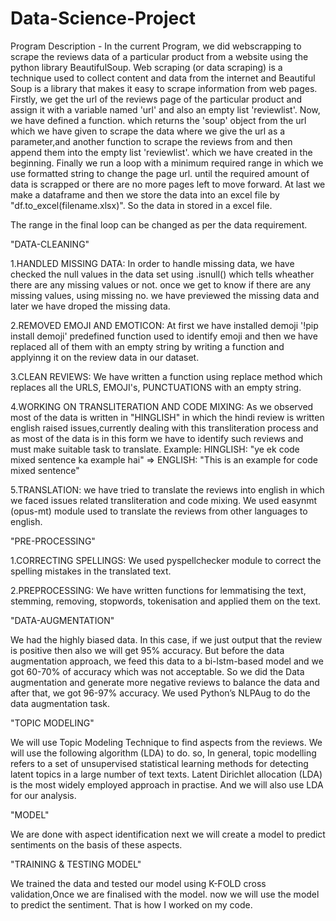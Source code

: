 # Data-Science-Project
Program Description - In the current Program, we did webscrapping to scrape the reviews data of a particular product from a website using the python library BeautifulSoup. Web scraping (or data scraping) is a technique used to collect content and data from the internet and Beautiful Soup is a library that makes it easy to scrape information from web pages.
Firstly, we get the url of the reviews page of the particular product and assign it with a variable named 'url' and also an empty list 'reviewlist'. Now, we have defined a function.  which returns the  'soup' object from the url which we have given to scrape the data where we give the url as a parameter,and another function to  scrape the reviews from and then append them into the empty list 'reviewlist'. which we have created in the beginning. Finally we run a loop  with a minimum required range in which we use formatted string to change the page url. until the required amount of data is scrapped or there are no more pages left to move forward. At last we make a dataframe and then we store the data into an excel file by "df.to_excel(filename.xlsx)". 
So the data in stored in a excel file. 

The range in the final loop can be changed as per the data requirement.

"DATA-CLEANING"

1.HANDLED MISSING DATA:
In order to handle missing data, we have checked the null values in the data set using .isnull() which tells wheather there are any missing values or not.
once we get to know if there are any missing values, using missing no. we have previewed the missing data and later we have droped the missing data.

2.REMOVED EMOJI AND EMOTICON:
At first we have installed demoji '!pip install demoji' predefined function used to identify emoji and then we have replaced all of them with an empty string by writing a function and applyinng it on the review data in our dataset.

3.CLEAN REVIEWS:
We have written a function using replace method which replaces all the URLS, EMOJI's, PUNCTUATIONS with an empty string. 

4.WORKING ON TRANSLITERATION AND CODE MIXING:
As we observed most of the data is written in "HINGLISH" in which the hindi review is written english raised issues,currently dealing with this transliteration process and as most of the data is in this form we have to identify such reviews and must make suitable task to translate. 
Example: HINGLISH: "ye ek code mixed sentence ka example hai" => ENGLISH: "This is an example for code mixed sentence"

5.TRANSLATION:
we have tried to translate the reviews into english in which we faced issues related transliteration and code mixing. We used easynmt (opus-mt) module used to translate the reviews from other languages to english.

"PRE-PROCESSING"

1.CORRECTING SPELLINGS:
We used pyspellchecker module to correct the spelling mistakes in the translated text.

2.PREPROCESSING:
We have written functions for lemmatising the text, stemming, removing, stopwords, tokenisation and applied them on the text.

"DATA-AUGMENTATION"

We had the highly biased data. In this case, if we just output that the review is positive then also we will get 95% accuracy. But before the data augmentation approach, we feed this data to a bi-lstm-based model and we got 60-70% of accuracy which was not acceptable. So we did the Data augmentation and generate more negative reviews to balance the data and after that, we got 96-97% accuracy. We used Python’s NLPAug to do the data augmentation task.

"TOPIC MODELING"

We will use Topic Modeling Technique to find aspects from the reviews. We will use the following algorithm (LDA) to do.  so, In general, topic modelling refers to a set of unsupervised statistical learning methods for detecting latent topics in a large number of text texts. Latent Dirichlet allocation (LDA) is the most widely employed approach in practise. And we will also use LDA for our analysis.

"MODEL"

We are done with aspect identification next we will create a model to predict sentiments on the basis of these aspects.

"TRAINING & TESTING MODEL"

We trained the data and tested our model using K-FOLD cross validation,Once we are finalised with the model. now we will use the model to predict the sentiment.
That is how I worked on my code.
